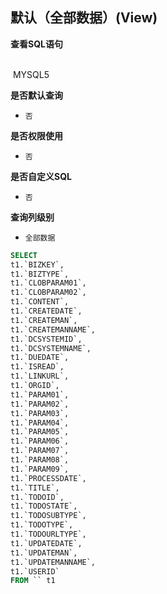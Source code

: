## 默认（全部数据）(View) <!-- {docsify-ignore-all} -->



<p class="panel-title"><b>查看SQL语句</b></p>
<br>

<el-row>
&nbsp;<el-tag @click="MYSQL5 = true">MYSQL5</el-tag>
</el-row>

<br>
<p class="panel-title"><b>是否默认查询</b></p>

* `否`

<p class="panel-title"><b>是否权限使用</b></p>

* `否`

<p class="panel-title"><b>是否自定义SQL</b></p>

* `否`

<p class="panel-title"><b>查询列级别</b></p>

* `全部数据`






<el-dialog v-model="MYSQL5" title="MYSQL5">

```sql
SELECT
t1.`BIZKEY`,
t1.`BIZTYPE`,
t1.`CLOBPARAM01`,
t1.`CLOBPARAM02`,
t1.`CONTENT`,
t1.`CREATEDATE`,
t1.`CREATEMAN`,
t1.`CREATEMANNAME`,
t1.`DCSYSTEMID`,
t1.`DCSYSTEMNAME`,
t1.`DUEDATE`,
t1.`ISREAD`,
t1.`LINKURL`,
t1.`ORGID`,
t1.`PARAM01`,
t1.`PARAM02`,
t1.`PARAM03`,
t1.`PARAM04`,
t1.`PARAM05`,
t1.`PARAM06`,
t1.`PARAM07`,
t1.`PARAM08`,
t1.`PARAM09`,
t1.`PROCESSDATE`,
t1.`TITLE`,
t1.`TODOID`,
t1.`TODOSTATE`,
t1.`TODOSUBTYPE`,
t1.`TODOTYPE`,
t1.`TODOURLTYPE`,
t1.`UPDATEDATE`,
t1.`UPDATEMAN`,
t1.`UPDATEMANNAME`,
t1.`USERID`
FROM `` t1 


```

</el-dialog>

<script>
 const { createApp } = Vue
  createApp({
    data() {
      return {
                MYSQL5 : false
        
      }
    },
    methods: {
    }
  }).use(ElementPlus).mount('#app')
</script>